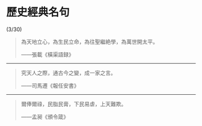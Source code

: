 # 歷史經典名句

(3/30)

> 為天地立心，為生民立命，為往聖繼絶學，為萬世開太平。
> 
> ——張載《橫渠語録》

---

> 究天人之際，通古今之變，成一家之言。
> 
> ——司馬遷《報任安書》

---

> 爾俸爾祿，民脂民膏，下民易虐，上天難欺。
> 
> ——孟昶《頒令箴》